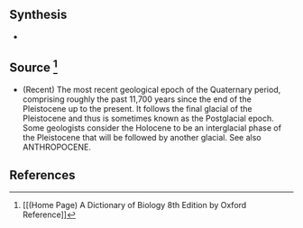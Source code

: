 ## Synthesis
- 
## Source [^1]
- (Recent) The most recent geological epoch of the Quaternary period, comprising roughly the past 11,700 years since the end of the Pleistocene up to the present. It follows the final glacial of the Pleistocene and thus is sometimes known as the Postglacial epoch. Some geologists consider the Holocene to be an interglacial phase of the Pleistocene that will be followed by another glacial. See also ANTHROPOCENE.
## References

[^1]: [[(Home Page) A Dictionary of Biology 8th Edition by Oxford Reference]]